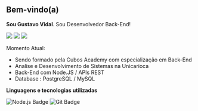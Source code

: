 ## Bem-vindo(a) 
**Sou Gustavo Vidal**. Sou Desenvolvedor Back-End!
<div> 
  <a href="https://www.instagram.com/vidal_guh7/" target="_blank"><img src="https://img.shields.io/badge/-Instagram-%23E4405F?style=for-the-badge&logo=instagram&logoColor=white" target="_blank"></a>
  <a href = "mailto:vidal47pro@gmail.com"><img src="https://img.shields.io/badge/-Gmail-%23333?style=for-the-badge&logo=gmail&logoColor=white" target="_blank"></a>
  <a href="https://www.linkedin.com/in/gustavo-vidal-1110a7219/" target="_blank"><img src="https://img.shields.io/badge/-LinkedIn-%230077B5?style=for-the-badge&logo=linkedin&logoColor=white" target="_blank"></a> 
</div>

Momento Atual: 
- Sendo formado pela Cubos Academy com especialização em Back-End
- Analise e Desenvolvimento de Sistemas na Unicarioca
- Back-End com Node.JS / APIs REST
- Database : PostgreSQL / MySQL

**Linguagens e tecnologias utilizadas**

![Node.js Badge](https://img.shields.io/badge/node.js-%2343853D.svg?style=for-the-badge&logo=node-dot-js&logoColor=white)
![Git Badge](https://img.shields.io/badge/git-%23F05033.svg?style=for-the-badge&logo=git&logoColor=white)
